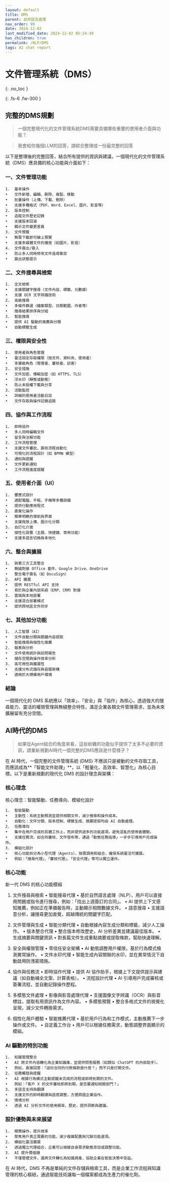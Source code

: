 ```yaml
---
layout: default
title: DMS
parent: 自然語言處理
nav_order: 99
date: 2024-12-02
last_modified_date: 2024-12-02 05:24:49
has_children: true
permalink: /NLP/DMS
tags: AI chat report
---
```


# 文件管理系統（DMS）

{: .no_toc }

{: .fs-6 .fw-300 }
 
## 完整的DMS規劃

> 一個完整現代化的文件管理系統DMS需要具備哪些重要的使用者介面與功能？

> 我會給你幾個LLM的回答，請綜合整理成一份最完整的回答


以下是整理後的完整回答，結合所有提供的資訊與建議，一個現代化的文件管理系統（DMS）應具備的核心功能與介面如下：

### 一、文件管理功能

	1.	基本操作
	•	文件新增、編輯、刪除、複製、移動
	•	批量操作（上傳、下載、刪除）
	•	支援多種格式（PDF、Word、Excel、圖片、影音等）
	2.	版本控制
	•	追蹤文件歷史記錄
	•	支援版本回滾
	•	顯示文件變更差異
	3.	文件預覽
	•	無需下載即可線上預覽
	•	支援多媒體文件的播放（如圖片、影音）
	4.	文件簽出/簽入
	•	防止多人同時修改文件造成衝突
	•	簽出狀態提示

### 二、文件搜尋與檢索

	1.	全文檢索
	•	支援關鍵字搜尋（文件內容、標籤、元數據）
	•	支援 OCR 文字辨識技術
	2.	高級搜尋
	•	多條件篩選（檔案類型、日期範圍、作者等）
	•	搜尋結果排序與分組
	3.	智能搜尋
	•	提供 AI 驅動的推薦與分類
	•	自動標籤生成

### 三、權限與安全性

	1.	使用者與角色管理
	•	靈活設定存取權限（按文件、資料夾、使用者）
	•	多層級角色（管理者、審核者、訪客）
	2.	安全措施
	•	文件加密、傳輸加密（如 HTTPS、TLS）
	•	浮水印（靜態或動態）
	•	防止未授權下載與分享
	3.	活動監控
	•	詳細的使用者活動日誌
	•	文件存取與操作記錄追蹤

### 四、協作與工作流程

	1.	即時協作
	•	多人同時編輯文件
	•	留言與注解功能
	2.	工作流程管理
	•	支援文件審批、簽核流程自動化
	•	可視化的流程設計（如 BPMN 模型）
	3.	通知與提醒
	•	文件更新通知
	•	工作流程進度提醒

### 五、使用者介面（UI）

	1.	響應式設計
	•	適配電腦、平板、手機等多種設備
	•	提供行動應用程式
	2.	直覺化操作
	•	簡單明瞭的導航與界面
	•	支援拖放上傳、圖示化分類
	3.	自訂化介面
	•	個性化設置（主題、快捷鍵、常用功能）
	•	支援多語言切換與本地化

### 六、整合與擴展

	1.	與第三方工具整合
	•	無縫對接 Office 套件、Google Drive、OneDrive
	•	整合電子簽名（如 DocuSign）
	2.	API 擴展
	•	提供 RESTful API 支持
	•	易於與企業內部系統（ERP、CRM）對接
	3.	雲端與本地部署
	•	支援混合部署模式
	•	提供跨地區文件同步

### 七、其他加分功能

	1.	人工智慧（AI）
	•	文件自動分類與關鍵內容提取
	•	智能搜尋與個性化推薦
	2.	報表與分析
	•	文件使用統計與訪問報告
	•	儲存空間與操作效率分析
	3.	高可用性與擴展性
	•	支援分布式儲存與容錯架構
	•	適用於大規模用戶環境

### 結論

一個現代化的 DMS 系統應以「效率」、「安全」與「協作」為核心，透過強大的搜尋能力、靈活的權限管理與無縫整合特性，滿足企業各類文件管理需求，並為未來擴展留有充分空間。

## AI時代的DMS

> 如果從Agent組合的角度來看，這些紛雜的功能似乎提供了太多不必要的資訊，請重新規劃AI時代一個完整的DMS應該是什麼樣子？

在 AI 時代，一個完整的文件管理系統 (DMS) 不應該只是被動的文件存取工具，而應該成為**「智能文件助理」**，以「輕量化、高效率、智慧化」為核心目標。以下是重新規劃的現代化 DMS 的設計理念與架構：

### 核心理念

核心理念：智能驅動、任務導向、模組化設計

	1.	智能驅動
	•	主動性：系統主動預測並提供相關文件，減少搜尋和操作成本。
	•	自動化：文件分類、版本控制、標籤生成、摘要提取均由 AI 自動處理。
	2.	任務導向
	•	集中在用戶完成的具體工作上，而非提供過多的功能選項，避免混亂的使用者體驗。
	•	支援任務流，如合同審核、文件發布等，通過「動態任務指導」一步步引導用戶完成操作。
	3.	模組化設計
	•	核心功能拆分為小型代理（Agents），按需調用和組合，確保系統靈活可擴展。
	•	例如：「搜尋代理」、「審核代理」、「安全代理」等可以獨立運作。

### 核心功能

新一代 DMS 的核心功能模組

1. 文件搜尋與檢索
	•	智能搜尋代理
	•	基於自然語言處理（NLP），用戶可以直接用問題或指令進行搜尋，例如：「找出上週簽訂的合同」。
	•	AI 提供上下文感知推薦，例如正在準備報告時，主動顯示相關數據文件。
	•	語意搜尋
	•	支援語意分析，讓搜尋更加直覺，超越傳統的關鍵字匹配。

2. 文件管理與生成
	•	智能分類代理
	•	自動根據內容生成分類和標籤，減少人工操作。
	•	版本整合代理
	•	整合版本修改歷史，AI 分析差異並建議最佳版本。
	•	生成摘要與關鍵資訊
	•	對長篇文件生成重點摘要或提取條款，幫助快速理解。

3. 安全與權限管理
	•	零信任安全架構
	•	AI 動態調整用戶權限，基於行為模式檢測異常操作。
	•	文件水印代理
	•	智能生成內容關聯的水印，並在異常情況下自動啟用防洩密措施。

4. 協作與任務流
	•	即時協作代理
	•	提供 AI 協作助手，根據上下文提供提示與建議（如自動補全文案、計算表格）。
	•	流程設計代理
	•	AI 引導用戶完成審核或簽署流程，並自動記錄操作歷程。

5. 多模態文件處理
	•	影像與影音處理代理
	•	支援圖像文字辨識（OCR）與影音標註，提取有用資訊作為文件內容。
	•	多模態預覽
	•	整合多格式文件的視覺化呈現，減少文件轉換需求。

6. 個性化用戶體驗
	•	智能推薦代理
	•	基於用戶行為和工作模式，主動推薦下一步操作或文件。
	•	自定義工作台
	•	用戶可以根據任務需求，動態調整界面顯示的模組。

### AI 驅動的特別功能

	1.	知識管理整合
	•	AI 將文件內容轉化為企業知識庫，並提供問答服務（如類似 ChatGPT 的內部助手）。
	•	例如，直接回答：「這份合同的付款條款是什麼？」而不只是打開文件。
	2.	任務觸發與提醒
	•	AI 根據行為模式主動提醒未完成的流程或即將到期的文件。
	•	例如：「客戶 X 的文件審核即將到期，是否要通知相關部門？」
	3.	多語言支持與翻譯
	•	支援文件的即時翻譯與語意調整，方便跨國企業協作。
	4.	情境分析
	•	透過 AI 分析文件的使用頻率、歷史，提供洞察與建議。

### 設計優勢與未來展望

	1.	精簡操作，提升效率
	•	聚焦用戶真正需要的功能，減少複雜配置與冗餘功能選項。
	2.	模組化靈活擴展
	•	透過獨立代理組合，企業可以根據自身需求動態添加或調整功能。
	3.	AI 提升價值鏈
	•	不僅管理文件，還將文件轉化為知識資產，協助企業在智能決策中受益。

在 AI 時代，DMS 不再是單純的文件存儲與檢索工具，而是企業工作流程與知識管理的核心樞紐，通過智能技術讓每一個檔案都成為生產力的催化劑。
